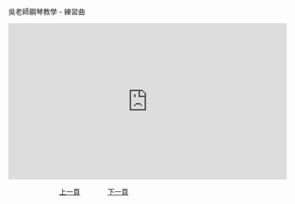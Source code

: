﻿---
keywords: 吳老師鋼琴教學 - 練習曲
---
吳老師鋼琴教學 - 練習曲

<iframe width="560" height="315" src="https://www.youtube.com/embed/uBHF0wxjJIk" title="練習曲" frameborder="0" allow="accelerometer; autoplay; clipboard-write; encrypted-media; gyroscope; picture-in-picture; web-share" allowfullscreen></iframe>

&nbsp;&nbsp;&nbsp;&nbsp;&nbsp;&nbsp;&nbsp;&nbsp;&nbsp;&nbsp;&nbsp;&nbsp;
&nbsp;&nbsp;&nbsp;&nbsp;&nbsp;&nbsp;&nbsp;&nbsp;&nbsp;&nbsp;&nbsp;&nbsp;
[上一頁](T-DoReMiFaSolLaSi)
&nbsp;&nbsp;&nbsp;&nbsp;&nbsp;&nbsp;&nbsp;&nbsp;&nbsp;&nbsp;&nbsp;&nbsp;
[下一頁](T-PracticeA06)





